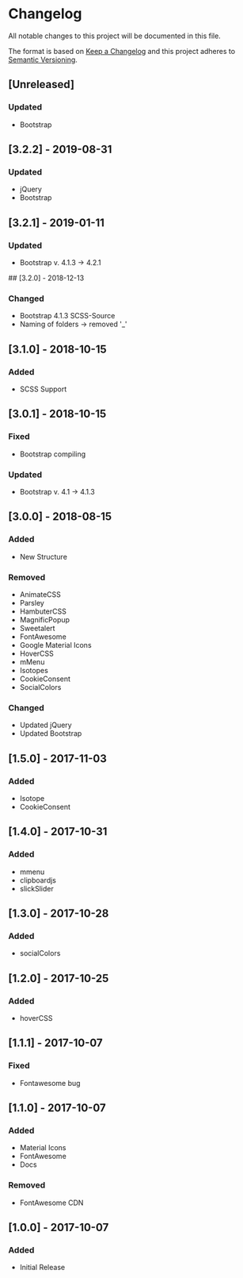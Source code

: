 # Changelog
All notable changes to this project will be documented in this file.

The format is based on [Keep a Changelog](http://keepachangelog.com/en/1.0.0/)
and this project adheres to [Semantic Versioning](http://semver.org/spec/v2.0.0.html).

## [Unreleased]
### Updated
- Bootstrap

## [3.2.2] - 2019-08-31
### Updated
- jQuery
- Bootstrap

## [3.2.1] - 2019-01-11
### Updated
- Bootstrap v. 4.1.3 -> 4.2.1

## [3.2.0] - 2018-12-13
### Changed
- Bootstrap 4.1.3 SCSS-Source
- Naming of folders -> removed '_'

## [3.1.0] - 2018-10-15
### Added
- SCSS Support

## [3.0.1] - 2018-10-15
### Fixed
- Bootstrap compiling
### Updated
- Bootstrap v. 4.1 -> 4.1.3

## [3.0.0] - 2018-08-15
### Added
- New Structure
### Removed
- AnimateCSS
- Parsley
- HambuterCSS
- MagnificPopup
- Sweetalert
- FontAwesome
- Google Material Icons
- HoverCSS
- mMenu
- Isotopes
- CookieConsent
- SocialColors
### Changed
- Updated jQuery
- Updated Bootstrap

## [1.5.0] - 2017-11-03
### Added
- Isotope
- CookieConsent

## [1.4.0] - 2017-10-31
### Added
- mmenu
- clipboardjs
- slickSlider

## [1.3.0] - 2017-10-28
### Added
- socialColors

## [1.2.0] - 2017-10-25
### Added
- hoverCSS

## [1.1.1] - 2017-10-07
### Fixed
- Fontawesome bug

## [1.1.0] - 2017-10-07
### Added
- Material Icons
- FontAwesome
- Docs

### Removed
- FontAwesome CDN

## [1.0.0] - 2017-10-07
### Added
- Initial Release